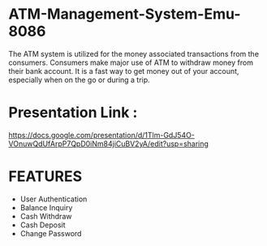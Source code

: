 # ATM-Management-System-Emu-8086
The ATM system is utilized for the money associated transactions from the consumers. Consumers make major use of ATM to withdraw money from their bank account. It is a fast way to get money out of your account, especially when on the go or during a trip.

# Presentation Link :
https://docs.google.com/presentation/d/1Tlm-GdJ54O-VOnuwQdUfArpP7QpD0iNm84jiCuBV2yA/edit?usp=sharing

# FEATURES
* User Authentication
* Balance Inquiry
* Cash Withdraw
* Cash Deposit
* Change Password
